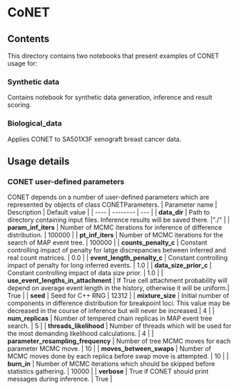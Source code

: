 # CoNET

## Contents
This directory contains two notebooks that present examples of CONET usage for:
### Synthetic data
  Contains notebook for synthetic data generation, inference and result scoring.
### Biological_data
  Applies CONET to SA501X3F xenograft breast cancer data.
## Usage details
### CONET user-defined parameters
 CONET depends on a number of user-defined parameters which are represented by objects of class CONETParameters. 
| Parameter name | Description | Default value |
| ---- | -------- | --- |
| **data_dir** | Path to directory containing input files. Inference results will be saved there.  |"./" |
| **param_inf_iters** | Number of MCMC iterations for inference of difference distribution. | 100000 |
| **pt_inf_iters** | Number of MCMC iterations for the search of MAP event tree. | 100000 |
| **counts_penalty_c** | Constant controlling impact of penalty for latge discrepancies between inferred and real count matrices. | 0.0 |
| **event_length_penalty_c** | Constant controlling impact of penalty for long inferred events. | 1.0 |
| **data_size_prior_c** | Constant controlling impact of data size prior. | 1.0 |
| **use_event_lengths_in_attachment** | If True cell attachment probability will depend on average event length in the history, otherwise it will be uniform.| True |
| **seed** | Seed for C++ RNG | 12312 |
| **mixture_size** | Initial number of components in difference distribution for breakpoint loci. This value may be decreased in the course of inference but will never be increased.| 4 |
| **num_replicas** | Number of tempered chain replicas in MAP event tree search. | 5 |
| **threads_likelihood** | Number of threads which will be used for the most demanding likelihood calculations. | 4 |
| **parameter_resampling_frequency** | Number of tree MCMC moves for each parameter MCMC move. | 10 |
| **moves_between_swaps** | Number of MCMC moves done by each replica before swap move is attempted. | 10 |
| **burn_in** | Number of MCMC iterations which should be skipped before statistics gathering. | 10000 |
| **verbose** | True if CONET should print messages during inference. | True |
